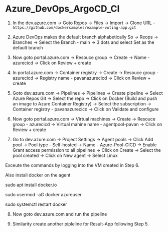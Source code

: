 # Azure_DevOps_ArgoCD_CI  

1. In the dev.azure.com -> Goto Repos -> Files -> Import -> Clone URL - `https://github.com/dockersamples/example-voting-app.git`
   
   
2. Azure DevOps makes the default branch alphabetically So -> Reops -> Branches -> Select the Branch - main -> 3 dots and select Set as the default branch 

  
3. Now goto portal.azure.com -> Resouce group -> Create -> Name - azurecicd -> Click on Review + create
  
 
4. In portal.azure.com -> Container registry -> Create -> Resouce group - azurecicd -> Registry name - pavanazurecicd -> Click on Review + create


5. Goto dev.azure.com -> Pipelines -> Pipelines -> Create pipeline -> Select Azure Repos Git -> Select the repo -> Click on Docker (Build and push an image to Azure Container Registry) -> Select the subscription -> Container registry - pavanazurecicd -> Click on Validate and configure


6. Now goto portal.azure.com -> Virtual machines -> Create -> Resouce group - azurecicd -> Virtual mahine name - agentpool-pavan -> Click on Review + create


7. Go to dev.azure.com -> Project Settings -> Agent pools -> Click Add pool -> Pool type - Self-hosted -> Name - Azure-Pool-CICD -> Enable Grant access permission to all pipelines -> Click on Create -> Select the pool created -> Click on New agent -> Select Linux 

Exceute the commands by logging into the VM created in Step 6. 

Also install docker on the agent

sudo apt install docker.io

sudo usermod -aG docker azureuser

sudo systemctl restart docker


8. Now goto dev.azure.com and run the pipeline 


9. Similarity create another pipleline for Result-App following Step 5.



